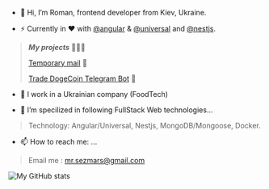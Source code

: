 - 👋 Hi, I’m Roman, frontend developer from Kiev, Ukraine.

- ⚡️ Currently in ❤️ with [@angular](https://github.com/angular) & [@universal](https://github.com/angular/universal) and [@nestjs](https://github.com/nestjs).
> ***My projects*** 👨🏼‍💻
> 
> [Temporary mail](https://email-tmp.com/) 📨
> 
> [Trade DogeCoin Telegram Bot](https://telegra.ph/Telegram-Trade-Bot--Tradoge-03-10) 💸

- 🔭 I work in a Ukrainian company (FoodTech)

- 🌱 I’m specilized in following FullStack Web technologies...
> Technology: Angular/Universal, Nestjs, MongoDB/Mongoose, Docker.

- 📫 How to reach me: ...
> Email me : mr.sezmars@gmail.com

![My GitHub stats](https://github-readme-stats.vercel.app/api?username=sezmars&show_icons=true&theme=default)
